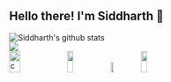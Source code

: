 ## Hello there! I'm Siddharth 👋

  <img align="center" src="https://github-readme-stats.vercel.app/api?username=sidsinghrajput&bg_color=140,0cbaba,380036&title_color=fff&text_color=fff&show_icons=true&count_private=true" alt="Siddharth's github stats" />
<br>
  <img align="center" src="https://github-readme-stats.vercel.app/api/top-langs/?username=sidsinghrajput&bg_color=130,0cbaba,380036&title_color=fff&text_color=fff&layout=compact" />
<br>

<img src="https://i1.wp.com/slfgchurch.com/wp-content/uploads/2019/08/lets-connect-1.png?ssl=1" alt="connect" width="20%" height="10%">

<a href="https://www.linkedin.com/in/siddharth-singh-1a2094194/">
    <img src="https://logos-world.net/wp-content/uploads/2020/04/Linkedin-Logo-2011%E2%80%932019.png" height="10%" ; width="15%" ; margin-left:20px;></img></a>
      
<a href="https://twitter.com/sid_singh0125">
  <img src="https://logos-world.net/wp-content/uploads/2020/04/Twitter-Logo.png" height="7%" ; width="10%" ; margin-left:20px;></img></a>
  
<a href="https://www.hackerrank.com/siddharthsingh28">
  <img src="https://additionalknowledge.files.wordpress.com/2017/12/hackerrank.png?w=600" height="10%" ; width="15%" ;></img></a>
